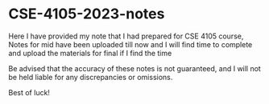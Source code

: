 # CSE-4105-2023-notes
Here I have provided my note that I had prepared for CSE 4105 course, 
Notes for mid have been uploaded till now and I will find time to 
complete and upload the materials for final if I find the time

Be advised that the accuracy of these notes is not guaranteed, and I will not be held liable for any discrepancies or omissions.

Best of luck!
